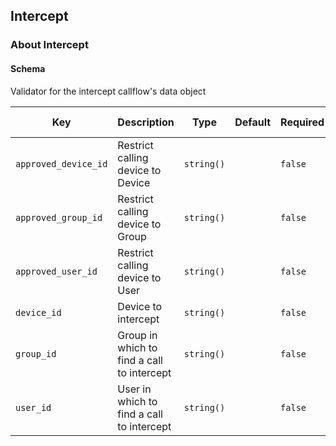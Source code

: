 ## Intercept

### About Intercept

#### Schema

Validator for the intercept callflow's data object



Key | Description | Type | Default | Required | Support Level
--- | ----------- | ---- | ------- | -------- | -------------
`approved_device_id` | Restrict calling device to Device | `string()` |   | `false` |  
`approved_group_id` | Restrict calling device to Group | `string()` |   | `false` |  
`approved_user_id` | Restrict calling device to User | `string()` |   | `false` |  
`device_id` | Device to intercept | `string()` |   | `false` |  
`group_id` | Group in which to find a call to intercept | `string()` |   | `false` |  
`user_id` | User in which to find a call to intercept | `string()` |   | `false` |  



